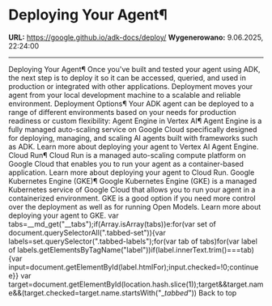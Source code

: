 # Deploying Your Agent¶

**URL:** https://google.github.io/adk-docs/deploy/
**Wygenerowano:** 9.06.2025, 22:24:00

---

Deploying Your Agent¶ Once you've built and tested your agent using ADK, the next step is to deploy it so it can be accessed, queried, and used in production or integrated with other applications. Deployment moves your agent from your local development machine to a scalable and reliable environment. Deployment Options¶ Your ADK agent can be deployed to a range of different environments based on your needs for production readiness or custom flexibility: Agent Engine in Vertex AI¶ Agent Engine is a fully managed auto-scaling service on Google Cloud specifically designed for deploying, managing, and scaling AI agents built with frameworks such as ADK. Learn more about deploying your agent to Vertex AI Agent Engine. Cloud Run¶ Cloud Run is a managed auto-scaling compute platform on Google Cloud that enables you to run your agent as a container-based application. Learn more about deploying your agent to Cloud Run. Google Kubernetes Engine (GKE)¶ Google Kubernetes Engine (GKE) is a managed Kubernetes service of Google Cloud that allows you to run your agent in a containerized environment. GKE is a good option if you need more control over the deployment as well as for running Open Models. Learn more about deploying your agent to GKE. var tabs=__md_get("__tabs");if(Array.isArray(tabs))e:for(var set of document.querySelectorAll(".tabbed-set")){var labels=set.querySelector(".tabbed-labels");for(var tab of tabs)for(var label of labels.getElementsByTagName("label"))if(label.innerText.trim()===tab){var input=document.getElementById(label.htmlFor);input.checked=!0;continue e}} var target=document.getElementById(location.hash.slice(1));target&&target.name&&(target.checked=target.name.startsWith("__tabbed_")) Back to top
